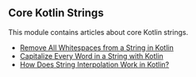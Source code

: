 ## Core Kotlin Strings

This module contains articles about core Kotlin strings.

- [Remove All Whitespaces from a String in Kotlin](https://www.baeldung.com/kotlin/string-remove-whitespace)
- [Capitalize Every Word in a String with Kotlin](https://www.baeldung.com/kotlin/string-capitalize-all-words)
- [How Does String Interpolation Work in Kotlin?](https://www.baeldung.com/kotlin/string-interpolation)

